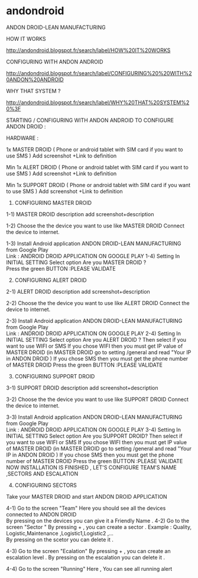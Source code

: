 # andondroid
 ANDON DROID-LEAN MANUFACTURING


HOW IT WORKS

http://andondroid.blogspot.fr/search/label/HOW%20IT%20WORKS

CONFIGURING WITH ANDON ANDROID

http://andondroid.blogspot.fr/search/label/CONFIGURING%20%20WITH%20ANDON%20ANDROID

WHY THAT SYSTEM ?

http://andondroid.blogspot.fr/search/label/WHY%20THAT%20SYSTEM%20%3F



STARTING / CONFIGURING WITH ANDON ANDROID
TO CONFIGURE ANDON DROID  :

HARDWARE :

1x MASTER DROID  ( Phone or  android tablet with SIM card if you want to use SMS )
Add screenshot +Link to definition

Min 1x ALERT DROID  ( Phone or  android tablet with SIM card if you want to use SMS )
Add screenshot +Link to definition

Min 1x SUPPORT DROID  ( Phone or  android tablet with SIM card if you want to use SMS )
Add screenshot +Link to definition


1) CONFIGURING MASTER DROID

1-1) MASTER DROID description
add screenshot+description


1-2) Choose the the device you want to use like MASTER DROID
Connect the device to internet.

1-3) Install  Android application
ANDON DROID-LEAN MANUFACTURING from Google Play  
Link : ANDROID DROID APPLICATION ON GOOGLE PLAY
1-4) Setting
In INITIAL SETTING  Select option    Are you MASTER DROID ?  
Press the green BUTTON  :PLEASE VALIDATE


2) CONFIGURING ALERT DROID

2-1) ALERT DROID description
add screenshot+description

2-2) Choose the the device you want to use like ALERT  DROID
Connect the device to internet.

2-3) Install  Android application
ANDON DROID-LEAN MANUFACTURING from Google Play  
Link : ANDROID DROID APPLICATION ON GOOGLE PLAY
2-4) Setting
In INITIAL SETTING  Select option    Are you ALERT DROID ?
Then select  if you want to use WIFI or SMS 
If you chose WIFI  then you must get IP value of MASTER DROID (in MASTER DROID go to setting /general and read "Your IP in ANDON DROID )
If you chose SMS   then you must get the phone number of MASTER DROID
Press the green BUTTON  :PLEASE VALIDATE



3) CONFIGURING SUPPORT DROID

3-1) SUPPORT DROID description
add screenshot+description

3-2) Choose the the device you want to use like SUPPORT DROID
Connect the device to internet.

3-3) Install  Android application
ANDON DROID-LEAN MANUFACTURING from Google Play  
Link : ANDROID DROID APPLICATION ON GOOGLE PLAY
3-4) Setting
In INITIAL SETTING  Select option    Are you SUPPORT DROID?
Then select  if you want to use WIFI or SMS 
If you chose WIFI  then you must get IP value of MASTER DROID (in MASTER DROID go to setting /general and read "Your IP in ANDON DROID )
If you chose SMS   then you must get the phone number of MASTER DROID
Press the green BUTTON  :PLEASE VALIDATE
NOW INSTALLATION IS FINISHED , LET'S CONFIGURE TEAM'S NAME ,SECTORS AND ESCALATION



4) CONFIGURING SECTORS

Take your MASTER DROID and  start ANDON DROID APPLICATION

4-1) Go to the screen "Team" 
Here you should see all the devices connected to ANDON DROID  
By pressing on the devices you can give it a Friendly Name .
4-2) Go to the screen "Sector "
By pressing +  , you can create a sector    . Example : Quality, Logistic,Maintenance ,Logistic1,Logistic2 ,...  
 By pressing on the scetor you can delete it .

4-3) Go to the screen "Ecalation"
By pressing +  , you can create  an escalation level .
By pressing on the escalation you can delete it .

4-4) Go to the screen "Running"
Here , You can see all running alert 


